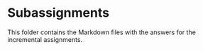 # Subassignments
This folder contains the Markdown files with the answers for the incremental assignments.
